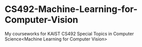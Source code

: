 # CS492-Machine-Learning-for-Computer-Vision
My courseworks for KAIST CS492 Special Topics in Computer Science&lt;Machine Learning for Computer Vision>
